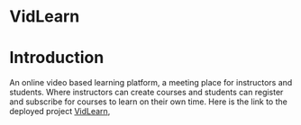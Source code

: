# VidLearn
# Introduction
An online video based learning platform, a meeting place for instructors and students. Where instructors can create courses and students can register and subscribe for courses to learn on their own time.
Here is the link to the deployed project <a href="vidlearn.softwarematters.tech">VidLearn</a>, 
